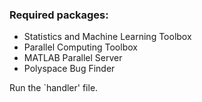 ### Required packages:
- Statistics and Machine Learning Toolbox
- Parallel Computing Toolbox
- MATLAB Parallel Server
- Polyspace Bug Finder

Run the `handler' file.
